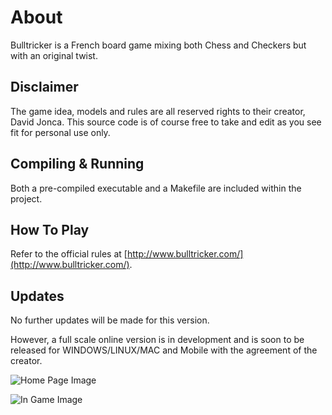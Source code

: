 # About
Bulltricker is a French board game mixing both Chess and Checkers but with an original twist.
## Disclaimer
The game idea, models and rules are all reserved rights to their creator, David Jonca. This source code is of course free to take and edit as you see fit for personal use only.
## Compiling & Running
Both a pre-compiled executable and a Makefile are included within the project.
## How To Play
Refer to the official rules at [http://www.bulltricker.com/](http://www.bulltricker.com/).
## Updates
No further updates will be made for this version.

However, a full scale online version is in development and is soon to be released for WINDOWS/LINUX/MAC and Mobile with the agreement of the creator.

![Home Page Image](https://i.imgur.com/dTwuY2c.jpg)

![In Game Image](https://i.imgur.com/Mnv1Yig.jpg)
